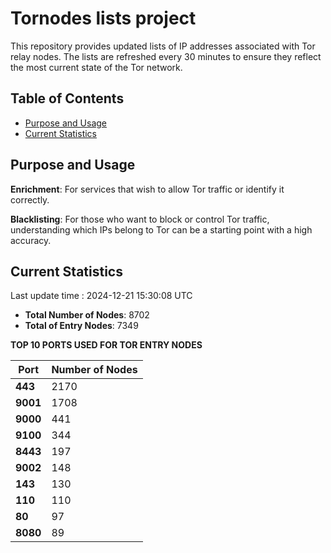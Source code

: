 # Tornodes lists project

This repository provides updated lists of IP addresses associated with Tor relay nodes. The lists are refreshed every 30 minutes to ensure they reflect the most current state of the Tor network.

## Table of Contents

- [Purpose and Usage](#purpose-and-usage)
- [Current Statistics](#current-statistics)


## Purpose and Usage

**Enrichment**: For services that wish to allow Tor traffic or identify it correctly.

**Blacklisting**: For those who want to block or control Tor traffic, understanding which IPs belong to Tor can be a starting point with a high accuracy.

## Current Statistics

Last update time : 2024-12-21 15:30:08 UTC

- **Total Number of Nodes**: 8702
- **Total of Entry Nodes**: 7349

**TOP 10 PORTS USED FOR TOR ENTRY NODES**

| **Port** | **Number of Nodes** |
|------|-----------------|
| **443**   | 2170  |
| **9001**   | 1708  |
| **9000**   | 441  |
| **9100**   | 344  |
| **8443**   | 197  |
| **9002**   | 148  |
| **143**   | 130  |
| **110**   | 110  |
| **80**   | 97  |
| **8080**   | 89  |

